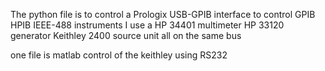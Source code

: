 The python file is to control a Prologix USB-GPIB interface to control GPIB HPIB IEEE-488 instruments
I use a HP 34401 multimeter
        HP 33120 generator
        Keithley 2400 source unit
        all on the same bus

one file is matlab control of the keithley using RS232
